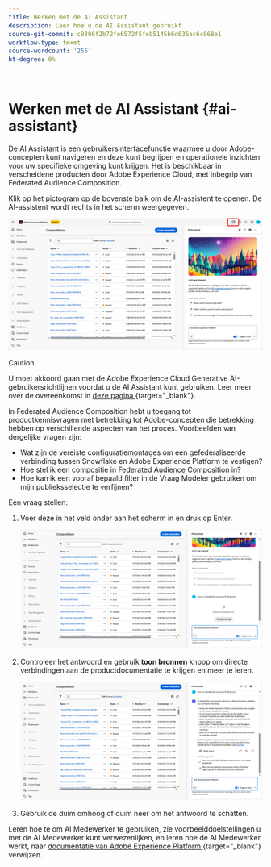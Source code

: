 ```yaml
---
title: Werken met de AI Assistant
description: Leer hoe u de AI Assistant gebruikt
source-git-commit: c9396f2b72fe6572f5feb5145b6d636ac6c068e1
workflow-type: tm+mt
source-wordcount: '255'
ht-degree: 0%

---
```


# Werken met de AI Assistant {#ai-assistant}

De AI Assistant is een gebruikersinterfacefunctie waarmee u door Adobe-concepten kunt navigeren en deze kunt begrijpen en operationele inzichten voor uw specifieke omgeving kunt krijgen. Het is beschikbaar in verscheidene producten door Adobe Experience Cloud, met inbegrip van Federated Audience Composition.

Klik op het pictogram op de bovenste balk om de AI-assistent te openen. De AI-assistent wordt rechts in het scherm weergegeven.

![](assets/do-not-localize/ai-assistant-open.png)


>[!CAUTION]
>
>U moet akkoord gaan met de Adobe Experience Cloud Generative AI-gebruikersrichtlijnen voordat u de AI Assistant kunt gebruiken. Leer meer over de overeenkomst in [ deze pagina ](https://experienceleague.adobe.com/en/docs/experience-platform/ai-assistant/home) {target="_blank"}.

In Federated Audience Composition hebt u toegang tot productkennisvragen met betrekking tot Adobe-concepten die betrekking hebben op verschillende aspecten van het proces. Voorbeelden van dergelijke vragen zijn:

* Wat zijn de vereiste configuratiemontages om een gefederaliseerde verbinding tussen Snowflake en Adobe Experience Platform te vestigen?
* Hoe stel ik een compositie in Federated Audience Composition in?
* Hoe kan ik een vooraf bepaald filter in de Vraag Modeler gebruiken om mijn publieksselectie te verfijnen?

Een vraag stellen:

1. Voer deze in het veld onder aan het scherm in en druk op Enter.

   ![](assets/do-not-localize/ai-assistant-ask.png)

1. Controleer het antwoord en gebruik **toon bronnen** knoop om directe verbindingen aan de productdocumentatie te krijgen en meer te leren.

   ![](assets/do-not-localize/ai-assistant-answer.png)

1. Gebruik de duim omhoog of duim neer om het antwoord te schatten.

Leren hoe te om AI Medewerker te gebruiken, zie voorbeelddoelstellingen u met de AI Medewerker kunt verwezenlijken, en leren hoe de AI Medewerker werkt, naar [ documentatie van Adobe Experience Platform ](https://experienceleague.adobe.com/en/docs/experience-platform/ai-assistant/home) {target="_blank"} verwijzen.
